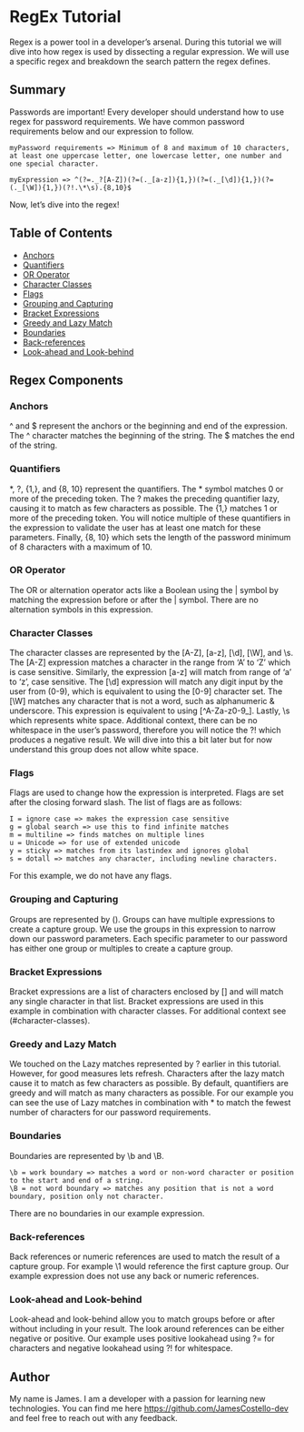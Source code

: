 # RegEx Tutorial

Regex is a power tool in a developer’s arsenal. During this tutorial we will dive into how regex is used by dissecting a regular expression. We will use a specific regex and breakdown the search pattern the regex defines.

## Summary

Passwords are important! Every developer should understand how to use regex for password requirements. We have common password requirements below and our expression to follow.

    myPassword requirements => Minimum of 8 and maximum of 10 characters, at least one uppercase letter, one lowercase letter, one number and one special character.

    myExpression => ^(?=._?[A-Z])(?=(._[a-z]){1,})(?=(._[\d]){1,})(?=(._[\W]){1,})(?!.\*\s).{8,10}$

Now, let’s dive into the regex!

## Table of Contents

- [Anchors](#anchors)
- [Quantifiers](#quantifiers)
- [OR Operator](#or-operator)
- [Character Classes](#character-classes)
- [Flags](#flags)
- [Grouping and Capturing](#grouping-and-capturing)
- [Bracket Expressions](#bracket-expressions)
- [Greedy and Lazy Match](#greedy-and-lazy-match)
- [Boundaries](#boundaries)
- [Back-references](#back-references)
- [Look-ahead and Look-behind](#look-ahead-and-look-behind)

## Regex Components

### Anchors

^ and $ represent the anchors or the beginning and end of the expression. The ^ character matches the beginning of the string. The $ matches the end of the string.

### Quantifiers

*, ?, {1,}, and {8, 10} represent the quantifiers. The * symbol matches 0 or more of the preceding token. The ? makes the preceding quantifier lazy, causing it to match as few characters as possible. The {1,} matches 1 or more of the preceding token. You will notice multiple of these quantifiers in the expression to validate the user has at least one match for these parameters. Finally, {8, 10} which sets the length of the password minimum of 8 characters with a maximum of 10.

### OR Operator

The OR or alternation operator acts like a Boolean using the | symbol by matching the expression before or after the | symbol. There are no alternation symbols in this expression.

### Character Classes

The character classes are represented by the [A-Z], [a-z], [\d], [\W], and \s. The [A-Z] expression matches a character in the range from ‘A’ to ‘Z’ which is case sensitive. Similarly, the expression [a-z] will match from range of ‘a’ to ‘z’, case sensitive. The [\d] expression will match any digit input by the user from (0-9), which is equivalent to using the [0-9] character set. The [\W] matches any character that is not a word, such as alphanumeric & underscore. This expression is equivalent to using [^A-Za-z0-9_]. Lastly, \s which represents white space. Additional context, there can be no whitespace in the user’s password, therefore you will notice the ?! which produces a negative result. We will dive into this a bit later but for now understand this group does not allow white space.

### Flags

Flags are used to change how the expression is interpreted. Flags are set after the closing forward slash. The list of flags are as follows:

    I = ignore case => makes the expression case sensitive
    g = global search => use this to find infinite matches
    m = multiline => finds matches on multiple lines
    u = Unicode => for use of extended unicode
    y = sticky => matches from its lastindex and ignores global
    s = dotall => matches any character, including newline characters.

For this example, we do not have any flags.

### Grouping and Capturing

Groups are represented by (). Groups can have multiple expressions to create a capture group. We use the groups in this expression to narrow down our password parameters. Each specific parameter to our password has either one group or multiples to create a capture group.

### Bracket Expressions

Bracket expressions are a list of characters enclosed by [] and will match any single character in that list. Bracket expressions are used in this example in combination with character classes. For additional context see (#character-classes).

### Greedy and Lazy Match

We touched on the Lazy matches represented by ? earlier in this tutorial. However, for good measures lets refresh. Characters after the lazy match cause it to match as few characters as possible. By default, quantifiers are greedy and will match as many characters as possible. For our example you can see the use of Lazy matches in combination with * to match the fewest number of characters for our password requirements.

### Boundaries

Boundaries are represented by \b and \B.

    \b = work boundary => matches a word or non-word character or position to the start and end of a string.
    \B = not word boundary => matches any position that is not a word boundary, position only not character.

There are no boundaries in our example expression.

### Back-references

Back references or numeric references are used to match the result of a capture group. For example \1 would reference the first capture group. Our example expression does not use any back or numeric references.

### Look-ahead and Look-behind

Look-ahead and look-behind allow you to match groups before or after without including in your result. The look around references can be either negative or positive. Our example uses positive lookahead using ?= for characters and negative lookahead using ?! for whitespace.

## Author

My name is James. I am a developer with a passion for learning new technologies. You can find me here https://github.com/JamesCostello-dev and feel free to reach out with any feedback.
